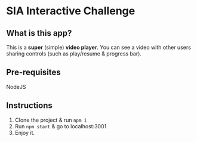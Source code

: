 # SIA Interactive Challenge

## What is this app?
This is a **super** (simple) **video player**. You can see a video with other users sharing controls (such as play/resume & progress bar).

## Pre-requisites
NodeJS

## Instructions
1. Clone the project & run `npm i`
2. Run `npm start` & go to localhost:3001
3. Enjoy it.